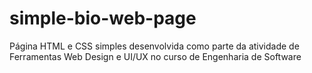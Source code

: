 # simple-bio-web-page
Página HTML e CSS simples desenvolvida como parte da atividade de Ferramentas Web Design e UI/UX no curso de Engenharia de Software

